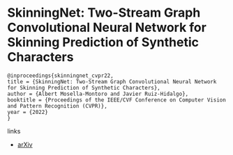 # SkinningNet: Two-Stream Graph Convolutional Neural Network for Skinning Prediction of Synthetic Characters

```
@inproceedings{skinningnet_cvpr22,
title = {SkinningNet: Two-Stream Graph Convolutional Neural Network for Skinning Prediction of Synthetic Characters},
author = {Albert Mosella-Montoro and Javier Ruiz-Hidalgo},
booktitle = {Proceedings of the IEEE/CVF Conference on Computer Vision and Pattern Recognition (CVPR)},
year = {2022}
}
```

links
- [arXiv](https://arxiv.org/abs/2203.04746)
